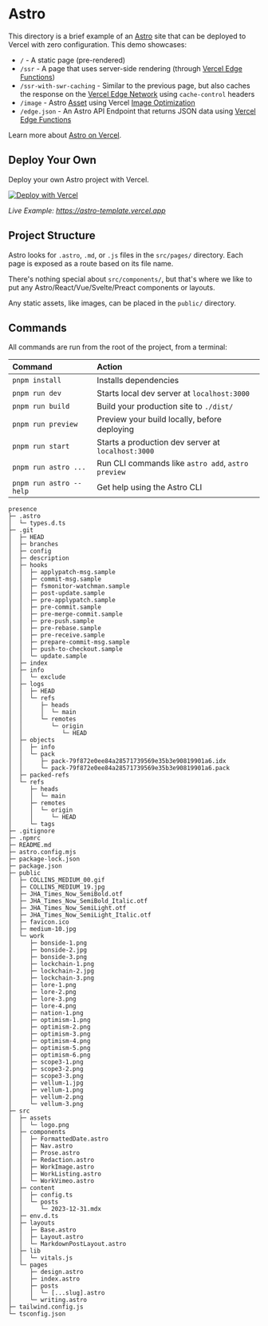 # Astro

This directory is a brief example of an [Astro](https://astro.build/) site that can be deployed to Vercel with zero configuration. This demo showcases:

- `/` - A static page (pre-rendered)
- `/ssr` - A page that uses server-side rendering (through [Vercel Edge Functions](https://vercel.com/docs/functions/edge-functions))
- `/ssr-with-swr-caching` - Similar to the previous page, but also caches the response on the [Vercel Edge Network](https://vercel.com/docs/edge-network/overview) using `cache-control` headers
- `/image` - Astro [Asset](https://docs.astro.build/en/guides/assets/) using Vercel [Image Optimization](https://vercel.com/docs/image-optimization)
- `/edge.json` - An Astro API Endpoint that returns JSON data using [Vercel Edge Functions](https://vercel.com/docs/functions/edge-functions)

Learn more about [Astro on Vercel](https://vercel.com/docs/frameworks/astro).

## Deploy Your Own

Deploy your own Astro project with Vercel.

[![Deploy with Vercel](https://vercel.com/button)](https://vercel.com/new/clone?repository-url=https://github.com/vercel/vercel/tree/main/examples/astro&template=astro)

_Live Example: https://astro-template.vercel.app_

## Project Structure

Astro looks for `.astro`, `.md`, or `.js` files in the `src/pages/` directory. Each page is exposed as a route based on its file name.

There's nothing special about `src/components/`, but that's where we like to put any Astro/React/Vue/Svelte/Preact components or layouts.

Any static assets, like images, can be placed in the `public/` directory.

## Commands

All commands are run from the root of the project, from a terminal:

| Command                | Action                                             |
| :--------------------- | :------------------------------------------------- |
| `pnpm install`          | Installs dependencies                              |
| `pnpm run dev`          | Starts local dev server at `localhost:3000`        |
| `pnpm run build`        | Build your production site to `./dist/`            |
| `pnpm run preview`      | Preview your build locally, before deploying       |
| `pnpm run start`       | Starts a production dev server at  `localhost:3000`     |
| `pnpm run astro ...`    | Run CLI commands like `astro add`, `astro preview` |
| `pnpm run astro --help` | Get help using the Astro CLI                       |

```
presence
├─ .astro
│  └─ types.d.ts
├─ .git
│  ├─ HEAD
│  ├─ branches
│  ├─ config
│  ├─ description
│  ├─ hooks
│  │  ├─ applypatch-msg.sample
│  │  ├─ commit-msg.sample
│  │  ├─ fsmonitor-watchman.sample
│  │  ├─ post-update.sample
│  │  ├─ pre-applypatch.sample
│  │  ├─ pre-commit.sample
│  │  ├─ pre-merge-commit.sample
│  │  ├─ pre-push.sample
│  │  ├─ pre-rebase.sample
│  │  ├─ pre-receive.sample
│  │  ├─ prepare-commit-msg.sample
│  │  ├─ push-to-checkout.sample
│  │  └─ update.sample
│  ├─ index
│  ├─ info
│  │  └─ exclude
│  ├─ logs
│  │  ├─ HEAD
│  │  └─ refs
│  │     ├─ heads
│  │     │  └─ main
│  │     └─ remotes
│  │        └─ origin
│  │           └─ HEAD
│  ├─ objects
│  │  ├─ info
│  │  └─ pack
│  │     ├─ pack-79f872e0ee84a28571739569e35b3e90819901a6.idx
│  │     └─ pack-79f872e0ee84a28571739569e35b3e90819901a6.pack
│  ├─ packed-refs
│  └─ refs
│     ├─ heads
│     │  └─ main
│     ├─ remotes
│     │  └─ origin
│     │     └─ HEAD
│     └─ tags
├─ .gitignore
├─ .npmrc
├─ README.md
├─ astro.config.mjs
├─ package-lock.json
├─ package.json
├─ public
│  ├─ COLLINS_MEDIUM_00.gif
│  ├─ COLLINS_MEDIUM_19.jpg
│  ├─ JHA_Times_Now_SemiBold.otf
│  ├─ JHA_Times_Now_SemiBold_Italic.otf
│  ├─ JHA_Times_Now_SemiLight.otf
│  ├─ JHA_Times_Now_SemiLight_Italic.otf
│  ├─ favicon.ico
│  ├─ medium-10.jpg
│  └─ work
│     ├─ bonside-1.png
│     ├─ bonside-2.jpg
│     ├─ bonside-3.png
│     ├─ lockchain-1.png
│     ├─ lockchain-2.jpg
│     ├─ lockchain-3.png
│     ├─ lore-1.png
│     ├─ lore-2.png
│     ├─ lore-3.png
│     ├─ lore-4.png
│     ├─ nation-1.png
│     ├─ optimism-1.png
│     ├─ optimism-2.png
│     ├─ optimism-3.png
│     ├─ optimism-4.png
│     ├─ optimism-5.png
│     ├─ optimism-6.png
│     ├─ scope3-1.png
│     ├─ scope3-2.png
│     ├─ scope3-3.png
│     ├─ vellum-1.jpg
│     ├─ vellum-1.png
│     ├─ vellum-2.png
│     └─ vellum-3.png
├─ src
│  ├─ assets
│  │  └─ logo.png
│  ├─ components
│  │  ├─ FormattedDate.astro
│  │  ├─ Nav.astro
│  │  ├─ Prose.astro
│  │  ├─ Redaction.astro
│  │  ├─ WorkImage.astro
│  │  ├─ WorkListing.astro
│  │  └─ WorkVimeo.astro
│  ├─ content
│  │  ├─ config.ts
│  │  └─ posts
│  │     └─ 2023-12-31.mdx
│  ├─ env.d.ts
│  ├─ layouts
│  │  ├─ Base.astro
│  │  ├─ Layout.astro
│  │  └─ MarkdownPostLayout.astro
│  ├─ lib
│  │  └─ vitals.js
│  └─ pages
│     ├─ design.astro
│     ├─ index.astro
│     ├─ posts
│     │  └─ [...slug].astro
│     └─ writing.astro
├─ tailwind.config.js
└─ tsconfig.json

```